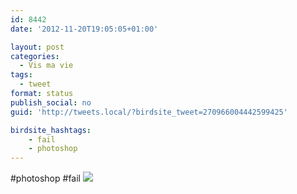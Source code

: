 ```yaml
---
id: 8442
date: '2012-11-20T19:05:05+01:00'

layout: post
categories:
  - Vis ma vie
tags:
  - tweet
format: status
publish_social: no
guid: 'http://tweets.local/?birdsite_tweet=270966004442599425'

birdsite_hashtags:
    - fail
    - photoshop
---
```


\#photoshop #fail ![](http://tweets.local/wp-content/uploads/twitter-archive/tweets_media/270966004442599425-A8KqJToCUAA72oA.jpg)